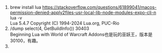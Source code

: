 1. brew install lua
https://stackoverflow.com/questions/61899041/macos-permission-denied-apply2files-usr-local-lib-node-modules-expo-cli-n  
lua -v  
Lua 5.4.7  Copyright (C) 1994-2024 Lua.org, PUC-Rio  
2. /dump select(4, GetBuildInfo())
30403  
Beginning Lua with World of Warcraft Addons也是玩的巫妖王，版本是30100，有趣。  
3. 